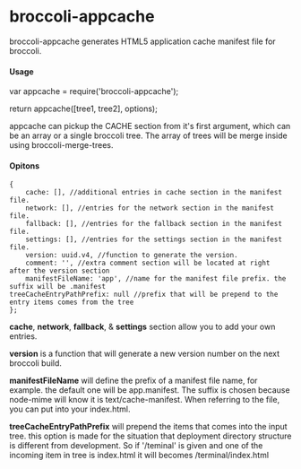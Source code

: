 broccoli-appcache
=================

broccoli-appcache generates HTML5 application cache manifest file for broccoli.

#### Usage 

var appcache = require('broccoli-appcache');

return appcache([tree1, tree2], options);

appcache can pickup the CACHE section from  it's first argument, which can be an array or a single broccoli tree. The array of trees will be merge inside using broccoli-merge-trees. 

#### Opitons

	{
  		cache: [], //additional entries in cache section in the manifest file.
		network: [], //entries for the network section in the manifest file.
		fallback: [], //entries for the fallback section in the manifest file.
		settings: [], //entries for the settings section in the manifest file.
		version: uuid.v4, //function to generate the version.
		comment: '', //extra comment section will be located at right after the version section
		manifestFileName: 'app', //name for the manifest file prefix. the suffix will be .manifest
    treeCacheEntryPathPrefix: null //prefix that will be prepend to the entry items comes from the tree
	};
	
**cache**, **network**, **fallback**, & **settings** section allow you to add your own entries.

**version** is a function that will generate a new version number on the next broccoli build.

**manifestFileName** will define the prefix of a manifest file name, for example. the default one will be app.manifest. The suffix is chosen because node-mime will know it is text/cache-manifest. When referring to the file, you can put  <html manifest="/app.manifest"> into your index.html.

**treeCacheEntryPathPrefix** will prepend the items that comes into the input tree. this option is made for the situation that deployment directory structure is different from development. So if '/teminal' is given and one of the incoming item in tree is index.html it will becomes /terminal/index.html